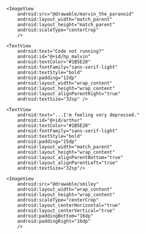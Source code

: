 <RelativeLayout xmlns:android="http://schemas.android.com/apk/res/android"
    xmlns:tools="http://schemas.android.com/tools"
    android:layout_width="match_parent"
    android:layout_height="match_parent"
    tools:context=".MainActivity">

    <ImageView
        android:src="@drawable/marvin_the_paranoid"
        android:layout_width="match_parent"
        android:layout_height="match_parent"
        android:scaleType="centerCrop"
        />

    <TextView
        android:text="Code not running?"
        android:id="@+id/hp_malvin"
        android:textColor="#1B5E20"
        android:fontFamily="sans-serif-light"
        android:textStyle="bold"
        android:padding="12dp"
        android:layout_width="wrap_content"
        android:layout_height="wrap_content"
        android:layout_alignParentRight="true"
        android:textSize="32sp" />

    <TextView
        android:text="...I'm feeling very depressed."
        android:id="@+id/arthur"
        android:textColor="#1B5E20"
        android:fontFamily="sans-serif-light"
        android:textStyle="bold"
        android:padding="15dp"
        android:layout_width="match_parent"
        android:layout_height="wrap_content"
        android:layout_alignParentBottom="true"
        android:layout_alignParentLeft="true"
        android:textSize="32sp"/>
    
    <ImageView
        android:src="@drawable/smiley"
        android:layout_width="wrap_content"
        android:layout_height="wrap_content"
        android:scaleType="centerCrop"
        android:layout_centerHorizontal="true"
        android:layout_centerVertical="true"
        android:paddingBottom="16dp"
        android:paddingRight="16dp"
        />

</RelativeLayout>

